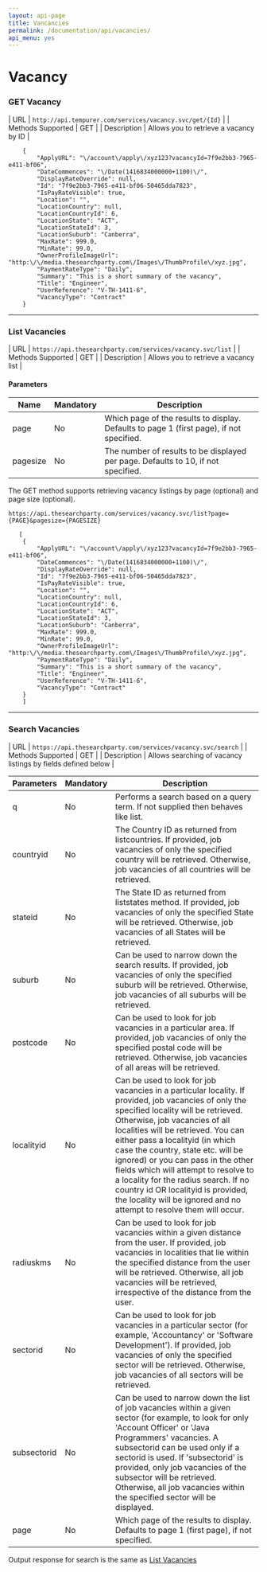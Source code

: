 ```yaml
---
layout: api-page
title: Vancancies
permalink: /documentation/api/vacancies/
api_menu: yes
---
```


# Vacancy

### GET Vacancy

| URL | `http://api.tempurer.com/services/vacancy.svc/get/{Id}` |
| Methods Supported | GET |
| Description | Allows you to retrieve a vacancy by ID |

```
    {
        "ApplyURL": "\/account\/apply\/xyz123?vacancyId=7f9e2bb3-7965-e411-bf06",
        "DateCommences": "\/Date(1416834000000+1100)\/",
        "DisplayRateOverride": null,
        "Id": "7f9e2bb3-7965-e411-bf06-50465dda7823",
        "IsPayRateVisible": true,
        "Location": "",
        "LocationCountry": null,
        "LocationCountryId": 6,
        "LocationState": "ACT",
        "LocationStateId": 3,
        "LocationSuburb": "Canberra",
        "MaxRate": 999.0,
        "MinRate": 99.0,
        "OwnerProfileImageUrl": "http:\/\/media.thesearchparty.com\/Images\/ThumbProfile\/xyz.jpg",
        "PaymentRateType": "Daily",
        "Summary": "This is a short summary of the vacancy",
        "Title": "Engineer",
        "UserReference": "V-TH-1411-6",
        "VacancyType": "Contract"
    }

```

* * *

### List Vacancies

| URL | `https://api.thesearchparty.com/services/vacancy.svc/list` |
| Methods Supported | GET |
| Description | Allows you to retrieve a vacancy list |

#### Parameters

| Name | Mandatory | Description |
| --- | --- | --- |
| page | No | Which page of the results to display. Defaults to page 1 (first page), if not specified. |
| pagesize | No | The number of results to be displayed per page. Defaults to 10, if not specified. |

The GET method supports retrieving vacancy listings by page (optional) and page size (optional).

`https://api.thesearchparty.com/services/vacancy.svc/list?page={PAGE}&pagesize={PAGESIZE}`

```
   [
    {
        "ApplyURL": "\/account\/apply\/xyz123?vacancyId=7f9e2bb3-7965-e411-bf06",
        "DateCommences": "\/Date(1416834000000+1100)\/",
        "DisplayRateOverride": null,
        "Id": "7f9e2bb3-7965-e411-bf06-50465dda7823",
        "IsPayRateVisible": true,
        "Location": "",
        "LocationCountry": null,
        "LocationCountryId": 6,
        "LocationState": "ACT",
        "LocationStateId": 3,
        "LocationSuburb": "Canberra",
        "MaxRate": 999.0,
        "MinRate": 99.0,
        "OwnerProfileImageUrl": "http:\/\/media.thesearchparty.com\/Images\/ThumbProfile\/xyz.jpg",
        "PaymentRateType": "Daily",
        "Summary": "This is a short summary of the vacancy",
        "Title": "Engineer",
        "UserReference": "V-TH-1411-6",
        "VacancyType": "Contract"
    }
    ]

```

* * *

### Search Vacancies

| URL | `https://api.thesearchparty.com/services/vacancy.svc/search` |
| Methods Supported | GET |
| Description | Allows searching of vacancy listings by fields defined below |

| Parameters | Mandatory | Description |
| --- | --- | --- |
| q | No | Performs a search based on a query term. If not supplied then behaves like list. |
| countryid | No | The Country ID as returned from listcountries. If provided, job vacancies of only the specified country will be retrieved. Otherwise, job vacancies of all countries will be retrieved. |
| stateid | No | The State ID as returned from liststates method. If provided, job vacancies of only the specified State will be retrieved. Otherwise, job vacancies of all States will be retrieved. |
| suburb | No | Can be used to narrow down the search results. If provided, job vacancies of only the specified suburb will be retrieved. Otherwise, job vacancies of all suburbs will be retrieved. |
| postcode | No | Can be used to look for job vacancies in a particular area. If provided, job vacancies of only the specified postal code will be retrieved. Otherwise, job vacancies of all areas will be retrieved. |
| localityid | No | Can be used to look for job vacancies in a particular locality. If provided, job vacancies of only the specified locality will be retrieved. Otherwise, job vacancies of all localities will be retrieved. You can either pass a localityid (in which case the country, state etc. will be ignored) or you can pass in the other fields which will attempt to resolve to a locality for the radius search. If no country id OR localityid is provided, the locality will be ignored and no attempt to resolve them will occur. |
| radiuskms | No | Can be used to look for job vacancies within a given distance from the user. If provided, job vacancies in localities that lie within the specified distance from the user will be retrieved. Otherwise, all job vacancies will be retrieved, irrespective of the distance from the user. |
| sectorid | No | Can be used to look for job vacancies in a particular sector (for example, 'Accountancy' or 'Software Development'). If provided, job vacancies of only the specified sector will be retrieved. Otherwise, job vacancies of all sectors will be retrieved. |
| subsectorid | No | Can be used to narrow down the list of job vacancies within a given sector (for example, to look for only 'Account Officer' or 'Java Programmers' vacancies. A subsectorid can be used only if a sectorid is used. If 'subsectorid' is provided, only job vacancies of the subsector will be retrieved. Otherwise, all job vacancies within the specified sector will be displayed. |
| page | No | Which page of the results to display. Defaults to page 1 (first page), if not specified. |

Output response for search is the same as [List Vacancies](#list-vacancies)
